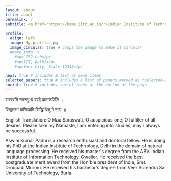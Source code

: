 ```yaml
---
layout: about
title: about
permalink: /
subtitle: <a href='https://home.iitd.ac.in/'>Indian Institute of Technology</a>. New Delhi, India.

profile:
  align: left
  image: My_profile.jpg
  image_circular: true # crops the image to make it circular
  #more_info: >
    #<p>LCS2 Lab</p>
    #<p>IIT, Delhi</p>
    #<p>Your City, State 12345</p>

news: true # includes a list of news items
selected_papers: true # includes a list of papers marked as "selected={true}"
social: true # includes social icons at the bottom of the page
---
```

<p>सरस्वति नमस्तुभ्यं वरदे कामरूपिणि । </p>
<p>विद्यारम्भं करिष्यामि सिद्धिर्भवतु मे सदा ॥ </p>

<p>English Translation: O Maa Saraswati, O auspicious one, O fulfiller of all desires, Please take my Namaste, I am entering into studies, may I always be successful. </p>

Aswini Kumar Padhi is a research enthusiast and doctoral fellow. He is doing his PhD at the Indian Institute of Technology, Delhi in the domain of natural language processing. He received his master's degree from the ABV. Indian Institute of Information Technology, Gwalior. He received the best postgraduate merit award from the Hon'ble president of India, Smt. Droupadi Murmu. He received his bachelor's degree from Veer Surendra Sai University of Technology, Burla.
